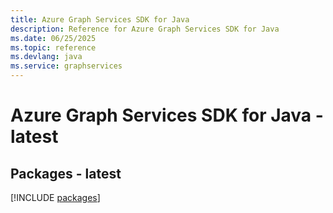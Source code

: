 ```yaml
---
title: Azure Graph Services SDK for Java
description: Reference for Azure Graph Services SDK for Java
ms.date: 06/25/2025
ms.topic: reference
ms.devlang: java
ms.service: graphservices
---
```

# Azure Graph Services SDK for Java - latest
## Packages - latest
[!INCLUDE [packages](graph-services-index.md)]
